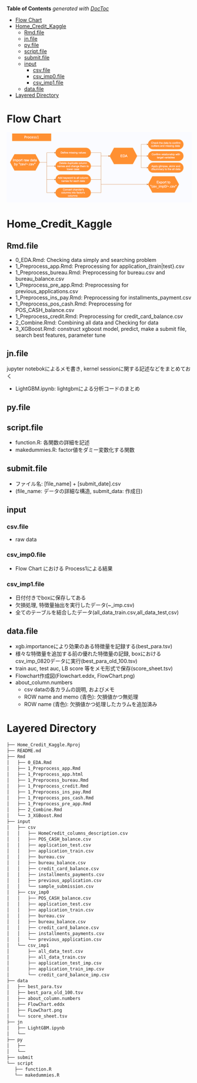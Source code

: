 <!-- START doctoc generated TOC please keep comment here to allow auto update -->
<!-- DON'T EDIT THIS SECTION, INSTEAD RE-RUN doctoc TO UPDATE -->
**Table of Contents**  *generated with [DocToc](https://github.com/thlorenz/doctoc)*

- [Flow Chart](#flow-chart)
- [Home_Credit_Kaggle](#home_credit_kaggle)
  - [Rmd.file](#rmdfile)
  - [jn.file](#jnfile)
  - [py.file](#pyfile)
  - [script.file](#scriptfile)
  - [submit.file](#submitfile)
  - [input](#input)
    - [csv.file](#csvfile)
    - [csv_imp0.file](#csv_imp0file)
    - [csv_imp1.file](#csv_imp1file)
  - [data.file](#datafile)
- [Layered Directory](#layered-directory)

<!-- END doctoc generated TOC please keep comment here to allow auto update -->

# Flow Chart

<img src="data/FlowChart.png" width="1000px">

# Home_Credit_Kaggle

## Rmd.file

- 0_EDA.Rmd: Checking data simply and searching problem
- 1_Preprocess_app.Rmd: Preprocessing for application_{train|test}.csv
- 1_Preprocess_bureau.Rmd: Preprocessing for bureau.csv and bureau_balance.csv
- 1_Preprocess_pre_app.Rmd: Preprocessing for previous_applications.csv
- 1_Preprocess_ins_pay.Rmd: Preprocessing for installments_payment.csv
- 1_Preprocess_pos_cash.Rmd: Preprocessing for POS_CASH_balance.csv
- 1_Preprocess_credit.Rmd: Preprocessing for credit_card_balance.csv
- 2_Combine.Rmd: Combining all data and Checking for data
- 3_XGBoost.Rmd: construct xgboost model, predict, make a submit file, search best features, parameter tune

## jn.file

jupyter notebokによるメモ書き, kernel sessionに関する記述などをまとめておく

- LightGBM.ipynb: lightgbmによる分析コードのまとめ

## py.file

## script.file
 
- function.R: 各関数の詳細を記述
- makedummies.R: factor値をダミー変数化する関数
	 
## submit.file

- ファイル名: [file_name] + [submit_date].csv
- (file_name: データの詳細な構造, submit_data: 作成日)

## input

### csv.file

- raw data

### csv_imp0.file

- Flow Chart における Process1による結果

### csv_imp1.file

- 日付付きでboxに保存してある
- 欠損処理, 特徴量抽出を実行したデータ(~_imp.csv)
- 全てのテーブルを結合したデータ(all_data_train.csv,all_data_test,csv)

## data.file

- xgb.importanceにより効果のある特徴量を記録する(best_para.tsv)
- 様々な特徴量を追加する前の優れた特徴量の記録, boxにおけるcsv_imp_0820データに実行(best_para_old_100.tsv)
- train auc, test auc, LB score 等をメモ形式で保存(score_sheet.tsv)
- Flowchart作成図(Flowchart.eddx, FlowChart.png)
- about_column.numbers
    - csv dataの各カラムの説明, およびメモ
    - ROW name and memo (青色): 欠損値かつ無処理
    - ROW name (青色): 欠損値かつ処理したカラムを追加済み
    
# Layered Directory
 
```
├── Home_Credit_Kaggle.Rproj
├── README.md
├── Rmd
│   ├── 0_EDA.Rmd
│   ├── 1_Preprocess_app.Rmd
│   ├── 1_Preprocess_app.html
│   ├── 1_Preprocess_bureau.Rmd
│   ├── 1_Preprocess_credit.Rmd
│   ├── 1_Preprocess_ins_pay.Rmd
│   ├── 1_Preprocess_pos_cash.Rmd
│   ├── 1_Preprocess_pre_app.Rmd
│   ├── 2_Combine.Rmd
│   └── 3_XGBoost.Rmd
├── input
│   ├── csv
│   │   ├── HomeCredit_columns_description.csv
│   │   ├── POS_CASH_balance.csv
│   │   ├── application_test.csv
│   │   ├── application_train.csv
│   │   ├── bureau.csv
│   │   ├── bureau_balance.csv
│   │   ├── credit_card_balance.csv
│   │   ├── installments_payments.csv
│   │   ├── previous_application.csv
│   │   └── sample_submission.csv
│   ├── csv_imp0
│   │   ├── POS_CASH_balance.csv
│   │   ├── application_test.csv
│   │   ├── application_train.csv
│   │   ├── bureau.csv
│   │   ├── bureau_balance.csv
│   │   ├── credit_card_balance.csv
│   │   ├── installments_payments.csv
│   │   └── previous_application.csv
│   └── csv_imp1
│       ├── all_data_test.csv
│       ├── all_data_train.csv
│       ├── application_test_imp.csv
│       ├── application_train_imp.csv
│       └── credit_card_balance_imp.csv
├── data
│   ├── best_para.tsv
│   ├── best_para_old_100.tsv
│   ├── about_column.numbers
│   ├── FlowChart.eddx
│   ├── FLowChart.png
│   └── score_sheet.tsv
├── jn
│   ├── LightGBM.ipynb 
│   └── 
├── py
│   ├──  
│   └── 
├── submit
└── script
   ├── function.R
   └── makedummies.R 
```
